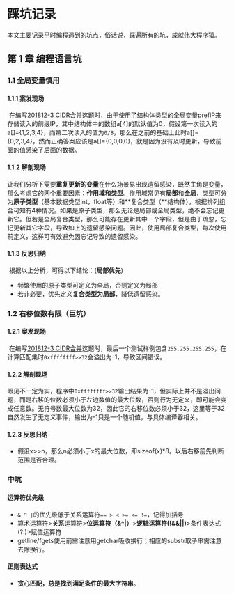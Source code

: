 # 踩坑记录

​		本文主要记录平时编程遇到的坑点，俗话说，踩遍所有的坑，成就伟大程序猿。

## 第 1 章 编程语言坑

### 1.1 全局变量慎用

#### 1.1.1 案发现场

​		在编写[201812-3 CIDR合并](http://118.190.20.162/view.page?gpid=T82)这题时，由于使用了结构体类型的全局变量prefIP来存储读入的前缀IP，其中结构体中的数组a[4]的默认值为0，假设第一次读入的a[]={1,2,3,4}，而第二次读入的值为`0/8`，那么在之前的基础上此时a[]={0,2,3,4}，然而正确答案应该是a[]={0,0,0,0}，就是因为没有及时更新，导致前面的值感染了后面的数据。

#### 1.1.2 解剖现场

​		让我们分析下需要**重复更新的变量**在什么场景易出现遗留感染，既然主角是变量，那么考虑它的两个重要因素：**作用域和类型**。作用域常见有**局部**和**全局**，类型可分为**原子类型**（基本数据类型int，float等）和**复合类型（**结构体），根据排列组合可知有4种情况。如果是原子类型，那么无论是局部或全局类型，绝不会忘记更新它。但若是全局复合类型，那么可能存在更新其中一个字段，但是由于疏忽，忘记更新其它字段，导致如上的遗留感染问题。因此，使用局部复合类型，每次使用前定义，这样可有效避免因忘记导致的遗留感染。

#### 1.1.3 反思归纳

​		根据以上分析，可得以下结论：(**局部优先**)

+ 频繁使用的原子类型可定义为全局，否则定义为局部
+ 若非必要，优先定义**复合类型为局部**，降低遗留感染。

### 1.2 右移位数有限（巨坑）

#### 1.2.1 案发现场

​		在编写[201812-3 CIDR合并](http://118.190.20.162/view.page?gpid=T82)这题时，最后一个测试样例包含`255.255.255.255`，在计算匹配集时`0xffffffff>>32`会溢出为-1，导致区间错误。

#### 1.2.2 解剖现场

​		眼见不一定为实，程序中`0xffffffff>>32`输出结果为-1，但实际上并不是溢出问题，而是右移的位数必须小于左边数值的最大位数，否则行为无定义，即可能会变成任意数。无符号数最大位数为32，因此它的右移位数必须小于32，这里等于32自然发生了无定义事件，输出为-1只是一个随机值，与具体编译器相关。

#### 1.2.3 反思归纳

+ 假设x>>n，那么n必须小于x的最大位数，即sizeof(x)\*8。以后右移前先判断范围是否合理。

### 中坑

#### 运算符优先级

+ `& ^ |`的优先级低于关系运算符`== > < >= <= !=`，记得加括号
+ 算术运算符>**关系**运算符>**位运算符（&^|）**>**逻辑运算符(!&&||)**>条件表达式(?:)>赋值运算符
+ getline/fgets使用前需注意用getchar吸收换行；相应的substr取子串需注意去除换行。

#### 正则表达式

+ **贪心匹配，总是找到满足条件的最大字符串**。